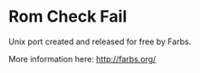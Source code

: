 # Rom Check Fail
Unix port created and released for free by Farbs.

More information here:
http://farbs.org/
